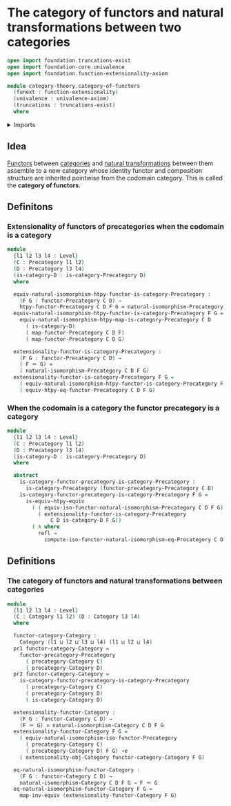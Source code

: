 # The category of functors and natural transformations between two categories

```agda
open import foundation.truncations-exist
open import foundation-core.univalence
open import foundation.function-extensionality-axiom

module category-theory.category-of-functors
  (funext : function-extensionality)
  (univalence : univalence-axiom)
  (truncations : truncations-exist)
  where
```

<details><summary>Imports</summary>

```agda
open import category-theory.categories funext univalence truncations
open import category-theory.category-of-maps-categories funext univalence truncations
open import category-theory.functors-categories funext univalence truncations
open import category-theory.functors-precategories funext univalence truncations
open import category-theory.isomorphisms-in-categories funext univalence truncations
open import category-theory.natural-isomorphisms-functors-categories funext univalence truncations
open import category-theory.natural-isomorphisms-functors-precategories funext univalence truncations
open import category-theory.precategories funext univalence truncations
open import category-theory.precategory-of-functors funext univalence truncations

open import foundation.dependent-pair-types
open import foundation.equivalences funext
open import foundation.identity-types funext
open import foundation.universe-levels
```

</details>

## Idea

[Functors](category-theory.functors-categories.md) between
[categories](category-theory.categories.md) and
[natural transformations](category-theory.natural-transformations-functors-categories.md)
between them assemble to a new category whose identity functor and composition
structure are inherited pointwise from the codomain category. This is called the
**category of functors**.

## Definitons

### Extensionality of functors of precategories when the codomain is a category

```agda
module _
  {l1 l2 l3 l4 : Level}
  (C : Precategory l1 l2)
  (D : Precategory l3 l4)
  (is-category-D : is-category-Precategory D)
  where

  equiv-natural-isomorphism-htpy-functor-is-category-Precategory :
    (F G : functor-Precategory C D) →
    htpy-functor-Precategory C D F G ≃ natural-isomorphism-Precategory C D F G
  equiv-natural-isomorphism-htpy-functor-is-category-Precategory F G =
    equiv-natural-isomorphism-htpy-map-is-category-Precategory C D
      ( is-category-D)
      ( map-functor-Precategory C D F)
      ( map-functor-Precategory C D G)

  extensionality-functor-is-category-Precategory :
    (F G : functor-Precategory C D) →
    ( F ＝ G) ≃
    ( natural-isomorphism-Precategory C D F G)
  extensionality-functor-is-category-Precategory F G =
    ( equiv-natural-isomorphism-htpy-functor-is-category-Precategory F G) ∘e
    ( equiv-htpy-eq-functor-Precategory C D F G)
```

### When the codomain is a category the functor precategory is a category

```agda
module _
  {l1 l2 l3 l4 : Level}
  (C : Precategory l1 l2)
  (D : Precategory l3 l4)
  (is-category-D : is-category-Precategory D)
  where

  abstract
    is-category-functor-precategory-is-category-Precategory :
      is-category-Precategory (functor-precategory-Precategory C D)
    is-category-functor-precategory-is-category-Precategory F G =
      is-equiv-htpy-equiv
        ( ( equiv-iso-functor-natural-isomorphism-Precategory C D F G) ∘e
          ( extensionality-functor-is-category-Precategory
              C D is-category-D F G))
        ( λ where
          refl →
            compute-iso-functor-natural-isomorphism-eq-Precategory C D F G refl)
```

## Definitions

### The category of functors and natural transformations between categories

```agda
module _
  {l1 l2 l3 l4 : Level}
  (C : Category l1 l2) (D : Category l3 l4)
  where

  functor-category-Category :
    Category (l1 ⊔ l2 ⊔ l3 ⊔ l4) (l1 ⊔ l2 ⊔ l4)
  pr1 functor-category-Category =
    functor-precategory-Precategory
      ( precategory-Category C)
      ( precategory-Category D)
  pr2 functor-category-Category =
    is-category-functor-precategory-is-category-Precategory
      ( precategory-Category C)
      ( precategory-Category D)
      ( is-category-Category D)

  extensionality-functor-Category :
    (F G : functor-Category C D) →
    (F ＝ G) ≃ natural-isomorphism-Category C D F G
  extensionality-functor-Category F G =
    ( equiv-natural-isomorphism-iso-functor-Precategory
      ( precategory-Category C)
      ( precategory-Category D) F G) ∘e
    ( extensionality-obj-Category functor-category-Category F G)

  eq-natural-isomorphism-functor-Category :
    (F G : functor-Category C D) →
    natural-isomorphism-Category C D F G → F ＝ G
  eq-natural-isomorphism-functor-Category F G =
    map-inv-equiv (extensionality-functor-Category F G)
```
